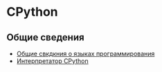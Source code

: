 # CPython

## Общие сведения

- [Общие свкдкния о языках программирования](python-1.md)
- [Интерпретатор CPython](python-2.md)
